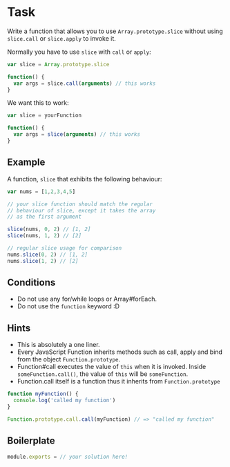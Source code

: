 # Task

Write a function that allows you to use `Array.prototype.slice` without using `slice.call` or `slice.apply` to invoke it.

Normally you have to use `slice` with `call` or `apply`:

```js
var slice = Array.prototype.slice

function() {
  var args = slice.call(arguments) // this works
}
```

We want this to work:

```js
var slice = yourFunction

function() {
  var args = slice(arguments) // this works
}
```

## Example

A function, `slice` that exhibits the following behaviour:

```js
var nums = [1,2,3,4,5]

// your slice function should match the regular
// behaviour of slice, except it takes the array
// as the first argument

slice(nums, 0, 2) // [1, 2]
slice(nums, 1, 2) // [2]

// regular slice usage for comparison
nums.slice(0, 2) // [1, 2]
nums.slice(1, 2) // [2]
```

## Conditions

* Do not use any for/while loops or Array#forEach.
* Do not use the `function` keyword :D

## Hints

* This is absolutely a one liner.
* Every JavaScript Function inherits methods such as call, apply and bind from the object `Function.prototype`.
* Function#call executes the value of `this` when it is invoked.  Inside `someFunction.call()`, the value of `this` will be `someFunction`.
* Function.call itself is a function thus it inherits from `Function.prototype`

```js
function myFunction() {
  console.log('called my function')
}

Function.prototype.call.call(myFunction) // => "called my function"
```

## Boilerplate

```js
module.exports = // your solution here!
```
